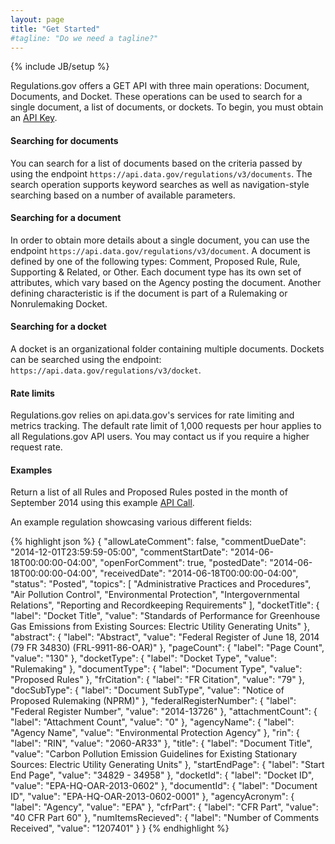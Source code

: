```yaml
---
layout: page
title: "Get Started"
#tagline: "Do we need a tagline?"
---
```

{% include JB/setup %}

Regulations.gov offers a GET API with three main operations: Document, Documents, and Docket. These operations can be used to search for a single document, a list of documents, or dockets. To begin, you must obtain an [API Key]({{site.baseurl}}/key/).

#### Searching for documents
You can search for a list of documents based on the criteria passed by using the endpoint ```https://api.data.gov/regulations/v3/documents```. The search operation supports keyword searches as well as navigation-style searching based on a number of available parameters. 

#### Searching for a document
In order to obtain more details about a single document, you can use the endpoint ```https://api.data.gov/regulations/v3/document```. A document is defined by one of the following types: Comment, Proposed Rule, Rule, Supporting & Related, or Other. Each document type has its own set of attributes, which vary based on the Agency posting the document. Another defining characteristic is if the document is part of a Rulemaking or Nonrulemaking Docket. 

#### Searching for a docket
A docket is an organizational folder containing multiple documents. Dockets can be searched using the endpoint: ```https://api.data.gov/regulations/v3/docket```.

#### Rate limits
Regulations.gov relies on api.data.gov's services for rate limiting and metrics tracking. The default rate limit of 1,000 requests per hour applies to all Regulations.gov API users. You may contact us if you require a higher request rate.

#### Examples
Return a list of all Rules and Proposed Rules posted in the month of September 2014 using this example [API Call](http://api.data.gov/regulations/v3/documents.json?rpp=25&po=0&dct=PR%252BFR&pd=09%257C01%257C14-09%257C30%257C14&encoded=1&api_key=DEMO_KEY).

An example regulation showcasing various different fields:

{% highlight json %}
{
  "allowLateComment": false,
  "commentDueDate": "2014-12-01T23:59:59-05:00",
  "commentStartDate": "2014-06-18T00:00:00-04:00",
  "openForComment": true,
  "postedDate": "2014-06-18T00:00:00-04:00",
  "receivedDate": "2014-06-18T00:00:00-04:00",
  "status": "Posted",
  "topics": [
    "Administrative Practices and Procedures",
    "Air Pollution Control",
    "Environmental Protection",
    "Intergovernmental Relations",
    "Reporting and Recordkeeping Requirements"
  ],
  "docketTitle": {
    "label": "Docket Title",
    "value": "Standards of Performance for Greenhouse Gas Emissions from Existing Sources: Electric Utility Generating Units"
  },
  "abstract": {
    "label": "Abstract",
    "value": "Federal Register of June 18, 2014 (79 FR 34830) (FRL-9911-86-OAR)"
  },
  "pageCount": {
    "label": "Page Count",
    "value": "130"
  },
  "docketType": {
    "label": "Docket Type",
    "value": "Rulemaking"
  },
  "documentType": {
    "label": "Document Type",
    "value": "Proposed Rules"
  },
  "frCitation": {
    "label": "FR Citation",
    "value": "79"
  },
  "docSubType": {
    "label": "Document SubType",
    "value": "Notice of Proposed Rulemaking (NPRM)"
  },
  "federalRegisterNumber": {
    "label": "Federal Register Number",
    "value": "2014-13726"
  },
  "attachmentCount": {
    "label": "Attachment Count",
    "value": "0"
  },
  "agencyName": {
    "label": "Agency Name",
    "value": "Environmental Protection Agency"
  },
  "rin": {
    "label": "RIN",
    "value": "2060-AR33"
  },
  "title": {
    "label": "Document Title",
    "value": "Carbon Pollution Emission Guidelines for Existing Stationary Sources: Electric Utility Generating Units"
  },
  "startEndPage": {
    "label": "Start End Page",
    "value": "34829 - 34958"
  },
  "docketId": {
    "label": "Docket ID",
    "value": "EPA-HQ-OAR-2013-0602"
  },
  "documentId": {
    "label": "Document ID",
    "value": "EPA-HQ-OAR-2013-0602-0001"
  },
  "agencyAcronym": {
    "label": "Agency",
    "value": "EPA"
  },
  "cfrPart": {
    "label": "CFR Part",
    "value": "40 CFR Part 60"
  },
  "numItemsRecieved": {
    "label": "Number of Comments Received",
    "value": "1207401"
  }
}
{% endhighlight %}